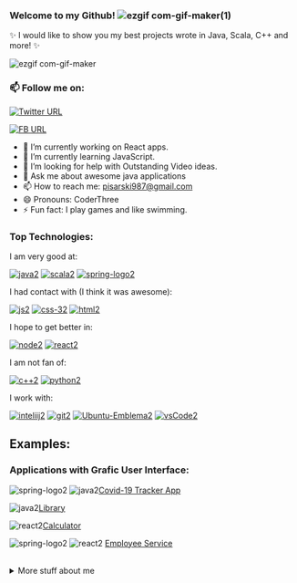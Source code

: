 ### Welcome to my Github! ![ezgif com-gif-maker(1)](https://user-images.githubusercontent.com/73716334/152412167-1bd22ef0-d5ec-47c7-96e6-b706eee7206c.gif)


✨ I would like to show you my best projects wrote in Java, Scala, C++ and more! ✨ 

![ezgif com-gif-maker](https://user-images.githubusercontent.com/73716334/151576766-fed88f9d-d378-4939-8809-42c0cc3b10c2.gif)

### 📫 Follow me on:

[![Twitter URL](https://img.shields.io:/twitter/url?label=%40Remmo123456789&style=social&url=https%3A%2F%2Ftwitter.com%2FRemmo123456789)](https://twitter.com/Remmo123456789)

[![FB URL](https://img.shields.io/badge/Remigiusz_Pisarski-1877F2?style=for-the-badge&logo=facebook&logoColor=white)](https://www.facebook.com/profile.php?id=100007905436766)


- 🔭 I’m currently working on React apps.
- 🌱 I’m currently learning JavaScript.
- 🤔 I’m looking for help with Outstanding Video ideas.
- 💬 Ask me about awesome java applications
- 📫 How to reach me: pisarski987@gmail.com
- 😄 Pronouns: CoderThree
- ⚡ Fun fact: I play games and like swimming.


### Top Technologies:

I am very good at:

[![java2](https://user-images.githubusercontent.com/73716334/152649672-ba74e19a-a1a8-4745-86c6-693235fa531e.png)](https://github.com/Remmo1/Remmo1/blob/main/icons/java.png)
[![scala2](https://user-images.githubusercontent.com/73716334/152649808-3cba80a4-9108-406d-85ee-0876d5bf9f8c.png)](https://github.com/Remmo1/Remmo1/blob/main/icons/scala.png)
[![spring-logo2](https://user-images.githubusercontent.com/73716334/152649809-009658fa-45b5-4771-bfc1-e4782041ec89.png)](https://github.com/Remmo1/Remmo1/blob/main/icons/spring-logo.png)

I had contact with (I think it was awesome):

[![js2](https://user-images.githubusercontent.com/73716334/152649802-b482d985-c477-474e-b39d-6f392c10e77e.png)](https://github.com/Remmo1/Remmo1/blob/main/icons/js.png)
[![css-32](https://user-images.githubusercontent.com/73716334/152853612-1334f0bf-a5f1-4b5b-96b7-d7fc21b570d3.png)](https://github.com/Remmo1/Remmo1/blob/main/icons/css-3.png)
[![html2](https://user-images.githubusercontent.com/73716334/152853627-48ae5e48-e804-40f0-bc79-adbe4a201b90.png)](https://github.com/Remmo1/Remmo1/blob/main/icons/html.png)


I hope to get better in:

[![node2](https://user-images.githubusercontent.com/73716334/152649804-87573079-cae2-410c-816a-a8078adbde89.png)](https://github.com/Remmo1/Remmo1/blob/main/icons/node.png)
[![react2](https://user-images.githubusercontent.com/73716334/152649806-c6b0ead9-d47d-43f5-bed5-8bc8463bd580.png)](https://github.com/Remmo1/Remmo1/blob/main/icons/react.png)

I am not fan of: 

[![c++2](https://user-images.githubusercontent.com/73716334/152853607-661187c9-3fd0-4364-9813-44b3546624e2.png)](https://github.com/Remmo1/Remmo1/blob/main/icons/c%2B%2B.png)
[![python2](https://user-images.githubusercontent.com/73716334/152649805-5999926d-bf33-4bad-9155-f849eb3c08b7.png)](https://github.com/Remmo1/Remmo1/blob/main/icons/python.png)

I work with:

[![inteliij2](https://user-images.githubusercontent.com/73716334/152855024-77f47fe0-24a6-46de-904b-83138812e86b.png)](https://github.com/Remmo1/Remmo1/blob/main/icons/inteliij.png)
[![git2](https://user-images.githubusercontent.com/73716334/152853620-1083cc08-b0e0-477f-902f-80383c539e56.png)](https://github.com/Remmo1/Remmo1/blob/main/icons/git.png)
[![Ubuntu-Emblema2](https://user-images.githubusercontent.com/73716334/152854526-fe760cff-4257-4f48-ae02-3bdbef2cda5e.png)](https://github.com/Remmo1/Remmo1/blob/main/icons/Ubuntu-Emblema.png)
[![vsCode2](https://user-images.githubusercontent.com/73716334/152854547-5f9d2567-9be3-4c2b-a1a6-ec8d824fbd7a.png)](https://github.com/Remmo1/Remmo1/blob/main/icons/vsCode.png)


## Examples:

### Applications with Grafic User Interface:
![spring-logo2](https://user-images.githubusercontent.com/73716334/153917334-546e632a-5b8a-43f8-81bf-9964a0b585d5.png)
![java2](https://user-images.githubusercontent.com/73716334/153917342-59c5f3b8-cf4d-4b2b-b5e3-4e0e75ae8bce.png)[Covid-19 Tracker App](https://www.youtube.com/watch?v=ieCOQj9DlnE)

![java2](https://user-images.githubusercontent.com/73716334/154715407-e041f01c-7be1-4b9b-91de-28cf2cff549e.png)[Library](https://www.youtube.com/watch?v=XNJ8P8Qspes)

![react2](https://user-images.githubusercontent.com/73716334/154715420-9df6653d-4091-499b-afcb-6aa8c01d06c6.png)[Calculator](https://www.youtube.com/watch?v=ax-qTCsoXdg)


![spring-logo2](https://user-images.githubusercontent.com/73716334/154715429-9256393a-0a52-41ae-8dc5-2405fabc9793.png)
![react2](https://user-images.githubusercontent.com/73716334/154716134-4631466d-c52e-46a9-a5cb-32f68bf5bc77.png)
[Employee Service](https://www.youtube.com/watch?v=Q00S-dZWCSk)

<br>

<details>

<summary>
    More stuff about me
</summary>

<br>

<p> &nbsp &nbsp &nbsp &nbsp I am the student at University of Science and Technology in Wrocław. I study Applied Computer Science. This year in march I am starting the 4th semester.</p>

<p> &nbsp &nbsp &nbsp &nbsp I love programming but this is not my only passion. I like swimming too. My greatest hobby is F1. </p>

<br>

### Github Stats
[![Anurag's GitHub stats](https://github-readme-stats.vercel.app/api?username=Remmo1&hide=contribs,prs&theme=tokyonight)](https://github.com/anuraghazra/github-readme-stats)

</details>